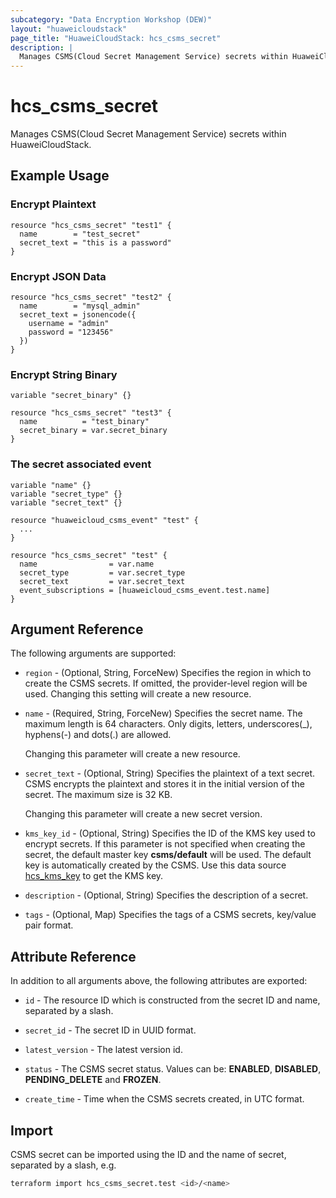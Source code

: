 ```yaml
---
subcategory: "Data Encryption Workshop (DEW)"
layout: "huaweicloudstack"
page_title: "HuaweiCloudStack: hcs_csms_secret"
description: |
  Manages CSMS(Cloud Secret Management Service) secrets within HuaweiCloudStack.
---
```


# hcs_csms_secret

Manages CSMS(Cloud Secret Management Service) secrets within HuaweiCloudStack.

## Example Usage

### Encrypt Plaintext

```hcl
resource "hcs_csms_secret" "test1" {
  name        = "test_secret"
  secret_text = "this is a password"
}
```

### Encrypt JSON Data

```hcl
resource "hcs_csms_secret" "test2" {
  name        = "mysql_admin"
  secret_text = jsonencode({
    username = "admin"
    password = "123456"
  })
}
```

### Encrypt String Binary

```hcl
variable "secret_binary" {}

resource "hcs_csms_secret" "test3" {
  name          = "test_binary"
  secret_binary = var.secret_binary
}
```

### The secret associated event

```hcl
variable "name" {}
variable "secret_type" {}
variable "secret_text" {}

resource "huaweicloud_csms_event" "test" {
  ...
}

resource "hcs_csms_secret" "test" {
  name                = var.name
  secret_type         = var.secret_type
  secret_text         = var.secret_text
  event_subscriptions = [huaweicloud_csms_event.test.name]
}
```

## Argument Reference

The following arguments are supported:

* `region` - (Optional, String, ForceNew) Specifies the region in which to create the CSMS secrets.
  If omitted, the provider-level region will be used. Changing this setting will create a new resource.

* `name` - (Required, String, ForceNew) Specifies the secret name. The maximum length is 64 characters.
  Only digits, letters, underscores(_), hyphens(-) and dots(.) are allowed.

  Changing this parameter will create a new resource.

* `secret_text` - (Optional, String) Specifies the plaintext of a text secret. CSMS encrypts the plaintext and stores
  it in the initial version of the secret. The maximum size is 32 KB.

  Changing this parameter will create a new secret version.

* `kms_key_id` - (Optional, String) Specifies the ID of the KMS key used to encrypt secrets.
  If this parameter is not specified when creating the secret, the default master key **csms/default** will be used.
  The default key is automatically created by the CSMS.
  Use this data source
  [hcs_kms_key](https://registry.terraform.io/providers/huaweicloud/hcs/latest/docs/resources/kms_key)
  to get the KMS key.

* `description` - (Optional, String) Specifies the description of a secret.

* `tags` - (Optional, Map) Specifies the tags of a CSMS secrets, key/value pair format.

## Attribute Reference

In addition to all arguments above, the following attributes are exported:

* `id` - The resource ID which is constructed from the secret ID and name, separated by a slash.

* `secret_id` - The secret ID in UUID format.

* `latest_version` - The latest version id.

* `status` - The CSMS secret status. Values can be: **ENABLED**, **DISABLED**, **PENDING_DELETE** and **FROZEN**.

* `create_time` - Time when the CSMS secrets created, in UTC format.

## Import

CSMS secret can be imported using the ID and the name of secret, separated by a slash, e.g.

```bash
terraform import hcs_csms_secret.test <id>/<name>
```
